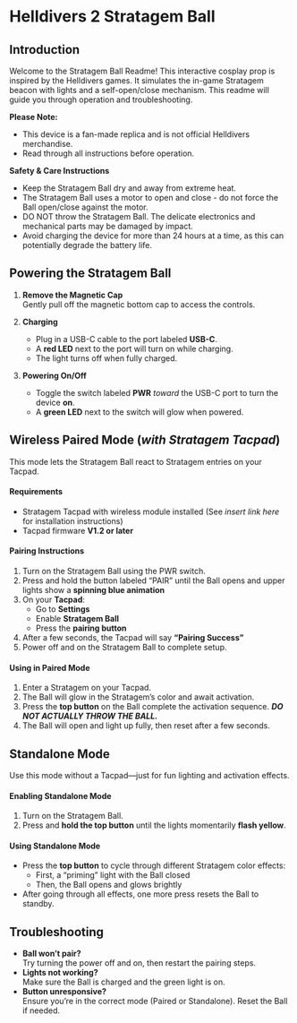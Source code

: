 # Helldivers 2 Stratagem Ball

## Introduction

Welcome to the Stratagem Ball Readme! This interactive cosplay prop is inspired by the Helldivers games. It simulates the in-game Stratagem beacon with lights and a self-open/close mechanism. This readme will guide you through operation and troubleshooting.

**Please Note:**

-   This device is a fan-made replica and is not official Helldivers merchandise.
-   Read through all instructions before operation.

**Safety & Care Instructions**

-   Keep the Stratagem Ball dry and away from extreme heat.
-  The Stratagem Ball uses a motor to open and close - do not force the Ball open/close against the motor.
-   DO NOT throw the Stratagem Ball. The delicate electronics and mechanical parts may be damaged by impact.
-   Avoid charging the device for more than 24 hours at a time, as this can potentially degrade the battery life.

## **Powering the Stratagem Ball**

1.  **Remove the Magnetic Cap**  
    Gently pull off the magnetic bottom cap to access the controls.
    
2.  **Charging**
    
    -   Plug in a USB-C cable to the port labeled **USB-C**.
    -   A **red LED** next to the port will turn on while charging.
    -   The light turns off when fully charged.
        
3.  **Powering On/Off**
    
    -   Toggle the switch labeled **PWR** _toward_ the USB-C port to turn the device **on**.
    -   A **green LED** next to the switch will glow when powered.

## **Wireless Paired Mode** (_with Stratagem Tacpad_)

This mode lets the Stratagem Ball react to Stratagem entries on your Tacpad.

#### Requirements

-   Stratagem Tacpad with wireless module installed (See _insert link here_ for installation instructions)
-   Tacpad firmware **V1.2 or later**

#### Pairing Instructions

1.  Turn on the Stratagem Ball using the PWR switch.
2.  Press and hold the button labeled “PAIR” until the Ball opens and upper lights show a **spinning blue animation**
3.  On your **Tacpad**:
    -   Go to **Settings**
    -   Enable **Stratagem Ball**
    -   Press the **pairing button**
4.  After a few seconds, the Tacpad will say **“Pairing Success”**
5.  Power off and on the Stratagem Ball to complete setup.

#### Using in Paired Mode

1. Enter a Stratagem on your Tacpad.
2. The Ball will glow in the Stratagem’s color and await activation.
3. Press the **top button** on the Ball complete the activation sequence. **_DO NOT ACTUALLY THROW THE BALL._**
 4. The Ball will open and light up fully, then reset after a few seconds.

## **Standalone Mode**

Use this mode without a Tacpad—just for fun lighting and activation effects.

####  Enabling Standalone Mode

1.  Turn on the Stratagem Ball.
2.  Press and **hold the top button** until the lights momentarily **flash yellow**.

####  Using Standalone Mode

-   Press the **top button** to cycle through different Stratagem color effects:
	-   First, a “priming” light with the Ball closed
	-   Then, the Ball opens and glows brightly
-   After going through all effects, one more press resets the Ball to standby.

## **Troubleshooting**

-   **Ball won’t pair?**  
    Try turning the power off and on, then restart the pairing steps.
-   **Lights not working?**  
    Make sure the Ball is charged and the green light is on.
-   **Button unresponsive?**  
    Ensure you’re in the correct mode (Paired or Standalone). Reset the Ball if needed.
<!--stackedit_data:
eyJoaXN0b3J5IjpbLTEzODc4ODgzNV19
-->